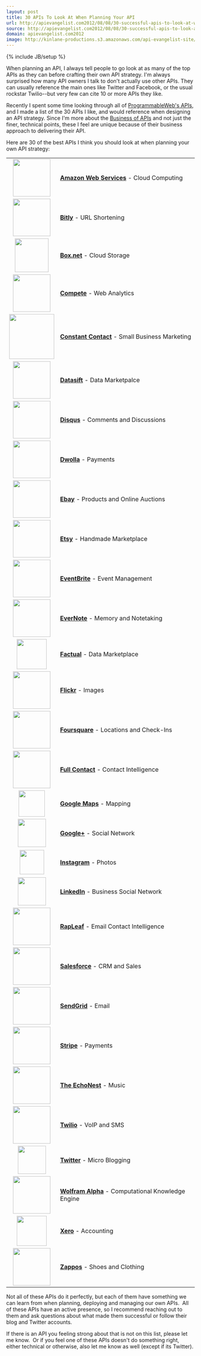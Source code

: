 ```yaml
---
layout: post
title: 30 APIs To Look At When Planning Your API
url: http://apievangelist.com2012/08/08/30-successful-apis-to-look-at-when-planning-your-api/
source: http://apievangelist.com2012/08/08/30-successful-apis-to-look-at-when-planning-your-api/
domain: apievangelist.com2012
image: http://kinlane-productions.s3.amazonaws.com/api-evangelist-site/blog/aws-logo.png
---
```

{% include JB/setup %}<p>
     When planning an API, I always tell people to go look at as many of the top APIs as they can before crafting their own API strategy. I'm always surprised how many API owners I talk to don't actually use other APIs. They can usually reference the main ones like Twitter and Facebook, or the usual rockstar Twilio--but very few can cite 10 or more APIs they like.
</p>
<p>
     Recently I spent some time looking through all of <a title="ProgrammableWeb API Directory" href="http://www.programmableweb.com/apis/directory">ProgrammableWeb's APIs</a>, and I made a list of the 30 APIs I like, and would reference when designing an API strategy. Since I'm more about the <a title="Business of APIs" href="/business_of_apis.php">Business of APIs</a> and not just the finer, technical points, these I feel are unique because of their business approach to delivering their API.
</p>
<p>
     Here are 30 of the best APIs I think you should look at when planning your own API strategy:
</p>
<table cellspacing="5" cellpadding="5" width="80%" align="center">
     <tbody>
          <tr>
               <td width="100" height="75" align="center">
                    <a href="http://aws.amazon.com/" target="_blank"><img src="http://kinlane-productions.s3.amazonaws.com/AWS_LOGO_CMYK.jpg"  width="100" /></a>
               </td>
               <td>
                    <strong><a href="http://aws.amazon.com/" target="_blank">Amazon Web Services</a></strong> - Cloud Computing
               </td>
          </tr>
          <tr>
               <td width="100" height="75" align="center">
                    <a href="http://dev.bitly.com/" target="_blank"><img src="http://kinlane-productions.s3.amazonaws.com/api-evangelist/bitly/bitly-logo.png"  width="100" /></a>
               </td>
               <td>
                    <strong><a href="http://dev.bitly.com/" target="_blank">Bitly</a></strong> - URL Shortening
               </td>
          </tr>
          <tr>
               <td width="100" height="75" align="center">
                    <a href="http://developers.box.com/" target="_blank"><img src="http://kinlane-productions.s3.amazonaws.com/api-evangelist/box/box-logo.png"  width="90" /></a>
               </td>
               <td>
                    <strong><a href="http://developers.box.com/" target="_blank">Box.net</a></strong> - Cloud Storage
               </td>
          </tr>
          <tr>
               <td width="100" height="75" align="center">
                    <a href="https://www.compete.com/developer/" target="_blank"><img src="http://kinlane-productions.s3.amazonaws.com/api-evangelist/compete/compete-logo.png"  width="100" /></a>
               </td>
               <td>
                    <strong><a href="https://www.compete.com/developer/" target="_blank">Compete</a></strong> - Web Analytics
               </td>
          </tr>
          <tr>
               <td width="100" height="75" align="center">
                    <a href="http://developer.constantcontact.com/" target="_blank"><img src="https://s3.amazonaws.com/kinlane-productions/api-evangelist/constantcontact/ctct_logo_horiz_color_300dpi.jpg"  width="120" /></a>
               </td>
               <td>
                    <strong><a href="http://developer.constantcontact.com/" target="_blank">Constant Contact</a></strong> - Small Business Marketing
               </td>
          </tr>
          <tr>
               <td width="100" height="75" align="center">
                    <a href="http://dev.datasift.com/" target="_blank"><img src="http://kinlane-productions.s3.amazonaws.com/api-evangelist/datasift/datasift-logo.png"  width="100" /></a>
               </td>
               <td>
                    <strong><a href="http://dev.datasift.com/" target="_blank">Datasift</a></strong> - Data Marketpalce
               </td>
          </tr>
          <tr>
               <td width="100" height="75" align="center">
                    <a href="http://disqus.com/api/docs/" target="_blank"><img src="http://kinlane-productions.s3.amazonaws.com/api-evangelist/disqus/disqus-logo.gif"  width="100" /></a>
               </td>
               <td>
                    <strong><a href="http://disqus.com/api/docs/" target="_blank">Disqus</a></strong> - Comments and Discussions
               </td>
          </tr>
          <tr>
               <td width="100" height="75" align="center">
                    <a href="http://developers.dwolla.com/" target="_blank"><img src="http://kinlane-productions.s3.amazonaws.com/api-evangelist/dwolla/dwolla-logo.jpeg"  width="100" /></a>
               </td>
               <td>
                    <strong><a href="http://developers.dwolla.com/" target="_blank">Dwolla</a></strong> - Payments
               </td>
          </tr>
          <tr>
               <td width="100" height="75" align="center">
                    <a href="https://www.x.com/developers/ebay" target="_blank"><img src="http://kinlane-productions.s3.amazonaws.com/api-evangelist/ebay/ebay.png"  width="100" /></a>
               </td>
               <td>
                    <strong><a href="https://www.x.com/developers/ebay" target="_blank">Ebay</a></strong> - Products and Online Auctions
               </td>
          </tr>
          <tr>
               <td width="100" height="75" align="center">
                    <a href="http://www.etsy.com/developers/" target="_blank"><img src="http://kinlane-productions.s3.amazonaws.com/api-evangelist/etsy/etsy-logo.jpg"  width="100" /></a>
               </td>
               <td>
                    <strong><a href="http://www.etsy.com/developers/" target="_blank">Etsy</a></strong> - Handmade Marketplace
               </td>
          </tr>
          <tr>
               <td width="100" height="75" align="center">
                    <a href="http://developer.eventbrite.com/" target="_blank"><img src="http://kinlane-productions.s3.amazonaws.com/api-evangelist/eventbrite/event-brite-logo.jpeg"  width="100" /></a>
               </td>
               <td>
                    <strong><a href="http://developer.eventbrite.com/" target="_blank">EventBrite</a></strong> - Event Management
               </td>
          </tr>
          <tr>
               <td width="100" height="75" align="center">
                    <a href="http://dev.evernote.com/" target="_blank"><img src="http://kinlane-productions.s3.amazonaws.com/api-evangelist/evernote/evernote-logo.jpeg"  width="100" /></a>
               </td>
               <td>
                    <strong><a href="http://dev.evernote.com/" target="_blank">EverNote</a></strong> - Memory and Notetaking
               </td>
          </tr>
          <tr>
               <td width="100" height="75" align="center">
                    <a href="http://www.factual.com/" target="_blank"><img src="http://kinlane-productions.s3.amazonaws.com/api-evangelist/factual/factual-logo.png"  width="80" /></a>
               </td>
               <td>
                    <strong><a href="http://www.factual.com/" target="_blank">Factual</a></strong> - Data Marketplace
               </td>
          </tr>
          <tr>
               <td width="100" height="75" align="center">
                    <a href="http://www.flickr.com/services/api/" target="_blank"><img src="http://kinlane-productions.s3.amazonaws.com/api-evangelist/flickr/flickr-logo.jpeg"  width="100" /></a>
               </td>
               <td>
                    <strong><a href="http://www.flickr.com/services/api/" target="_blank">Flickr</a></strong> - Images
               </td>
          </tr>
          <tr>
               <td width="100" height="75" align="center">
                    <a href="https://developer.foursquare.com/" target="_blank"><img src="http://kinlane-productions.s3.amazonaws.com/api-evangelist/foursquare/foursquare-logo.png"  width="100" /></a>
               </td>
               <td>
                    <strong><a href="https://developer.foursquare.com/" target="_blank">Foursquare</a></strong> - Locations and Check-Ins
               </td>
          </tr>
          <tr>
               <td width="100" height="75" align="center">
                    <a href="http://www.fullcontact.com/developer/" target="_blank"><img src="http://kinlane-productions.s3.amazonaws.com/api-evangelist/fullcontact/full-contact-logo.png"  width="100" /></a>
               </td>
               <td>
                    <strong><a href="http://www.fullcontact.com/developer/" target="_blank">Full Contact</a></strong> - Contact Intelligence
               </td>
          </tr>
          <tr>
               <td width="100" height="75" align="center">
                    <a href="https://developers.google.com/maps/" target="_blank"><img src="http://kinlane-productions.s3.amazonaws.com/api-evangelist/google/Google-Maps-Logo.jpg"  width="70" /></a>
               </td>
               <td>
                    <strong><a href="https://developers.google.com/maps/" target="_blank">Google Maps</a></strong> - Mapping
               </td>
          </tr>
          <tr>
               <td width="100" height="75" align="center">
                    <a href="https://developers.google.com/+/" target="_blank"><img src="http://kinlane-productions.s3.amazonaws.com/google-plus/google_plus.png"  width="75" /></a>
               </td>
               <td>
                    <strong><a href="https://developers.google.com/+/" target="_blank">Google+</a></strong> - Social Network
               </td>
          </tr>
          <tr>
               <td width="100" height="75" align="center">
                    <a href="http://instagram.com/developer/" target="_blank"><img src="http://kinlane-productions.s3.amazonaws.com/api-evangelist/instagram/Instagram_logo.png"  width="65" /></a>
               </td>
               <td>
                    <strong><a href="http://instagram.com/developer/" target="_blank">Instagram</a></strong> - Photos
               </td>
          </tr>
          <tr>
               <td width="100" height="75" align="center">
                    <a href="https://developer.linkedin.com/" target="_blank"><img src="http://kinlane-productions.s3.amazonaws.com/api-evangelist/linkedin/linkedin-logo.png"  width="75" /></a>
               </td>
               <td>
                    <strong><a href="https://developer.linkedin.com/" target="_blank">LinkedIn</a></strong> - Business Social Network
               </td>
          </tr>
          <tr>
               <td width="100" height="75" align="center">
                    <a href="http://www.rapleaf.com/developers/overview/" target="_blank"><img src="http://kinlane-productions.s3.amazonaws.com/api-evangelist/rapleaf/rapleaf-logo.jpeg"  width="100" /></a>
               </td>
               <td>
                    <strong><a href="http://www.rapleaf.com/developers/overview/" target="_blank">RapLeaf</a></strong> - Email Contact Intelligence
               </td>
          </tr>
          <tr>
               <td width="100" height="75" align="center">
                    <a href="http://developer.force.com/" target="_blank"><img src="http://kinlane-productions.s3.amazonaws.com/api-evangelist/salesforce/salesforce-logo.png"  width="100" /></a>
               </td>
               <td>
                    <strong><a href="http://developer.force.com/" target="_blank">Salesforce</a></strong> - CRM and Sales
               </td>
          </tr>
          <tr>
               <td width="100" height="75" align="center">
                    <a href="http://sendgrid.com/" target="_blank"><img src="http://kinlane-productions.s3.amazonaws.com/api-evangelist/sendgrid/sendgrid.jpeg"  width="100" /></a>
               </td>
               <td>
                    <strong><a href="http://sendgrid.com/" target="_blank">SendGrid</a></strong> - Email
               </td>
          </tr>
          <tr>
               <td width="100" height="75" align="center">
                    <a href="https://stripe.com/" target="_blank"><img src="http://kinlane-productions.s3.amazonaws.com/api-evangelist/stripe/Stripe-logo.jpeg"  width="100" /></a>
               </td>
               <td>
                    <strong><a href="https://stripe.com/" target="_blank">Stripe</a></strong> - Payments
               </td>
          </tr>
          <tr>
               <td width="100" height="75" align="center">
                    <a href="http://developer.echonest.com/" target="_blank"><img src="http://kinlane-productions.s3.amazonaws.com/api-evangelist/echonest/echo-nest-logo.png"  width="100" /></a>
               </td>
               <td>
                    <strong><a href="http://developer.echonest.com/" target="_blank">The EchoNest</a></strong> - Music
               </td>
          </tr>
          <tr>
               <td width="100" height="75" align="center">
                    <a href="http://www.twilio.com" target="_blank"><img src="http://kinlane-productions.s3.amazonaws.com/api-evangelist/twilio/Twilio-Logo.png"  width="100" /></a>
               </td>
               <td>
                    <strong><a href="http://www.twilio.com" target="_blank">Twilio</a></strong> - VoIP and SMS
               </td>
          </tr>
          <tr>
               <td width="100" height="75" align="center">
                    <a href="https://dev.twitter.com/" target="_blank"><img src="http://kinlane-productions.s3.amazonaws.com/api-evangelist/twitter/tweet-bird-blue-white.png"  width="75" /></a>
               </td>
               <td>
                    <strong><a href="https://dev.twitter.com/" target="_blank">Twitter</a></strong> - Micro Blogging
               </td>
          </tr>
          <tr>
               <td width="100" height="75" align="center">
                    <a href="http://products.wolframalpha.com/api/" target="_blank"><img src="http://kinlane-productions.s3.amazonaws.com/api-evangelist/wolfram-alpha/wolfram-alpha-logo.jpeg"  width="100" /></a>
               </td>
               <td>
                    <strong><a href="http://products.wolframalpha.com/api/" target="_blank">Wolfram Alpha</a></strong> - Computational Knowledge Engine
               </td>
          </tr>
          <tr>
               <td width="100" height="75" align="center">
                    <a href="http://blog.xero.com/developer/api-overview/" target="_blank"><img src="http://kinlane-productions.s3.amazonaws.com/api-evangelist/xero/xero-logo.jpeg"  width="80" /></a>
               </td>
               <td>
                    <strong><a href="http://blog.xero.com/developer/api-overview/" target="_blank">Xero</a></strong> - Accounting
               </td>
          </tr>
          <tr>
               <td width="100" height="75" align="center">
                    <a href="http://developer.zappos.com/" target="_blank"><img src="http://kinlane-productions.s3.amazonaws.com/api-evangelist/zappos/zappos-logo.png"  width="100" /></a>
               </td>
               <td>
                    <strong><a href="http://developer.zappos.com/" target="_blank">Zappos</a></strong> - Shoes and Clothing
               </td>
          </tr>
     </tbody>
</table>
<p>
     Not all of these APIs do it perfectly, but each of them have something we can learn from when planning, deploying and managing our own APIs.  All of these APIs have an active presence, so I recommend reaching out to them and ask questions about what made them successful or follow their blog and Twitter accounts.
</p>
<p>
     If there is an API you feeling strong about that is not on this list, please let me know.  Or if you feel one of these APIs doesn't do something right, either technical or otherwise, also let me know as well (except if its Twitter).  
</p>
